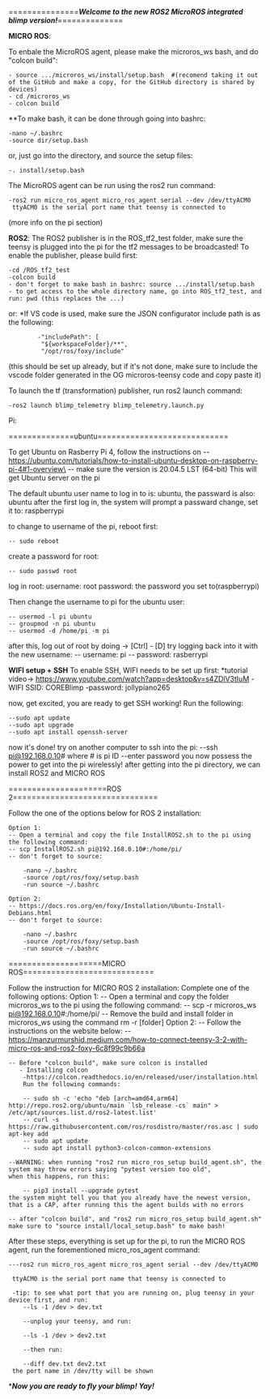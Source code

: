 ===============***Welcome to the new ROS2 MicroROS integrated blimp version!***==============



**MICRO ROS**:

To enbale the MicroROS agent, please make the microros_ws bash, and do "colcon build":

	- source .../microros_ws/install/setup.bash  #(recomend taking it out of the GitHub and make a copy, for the GitHub directory is shared by devices)
	- cd /microros_ws
	- colcon build
	
**To make bash, it can be done through going into bashrc:

	-nano ~/.bashrc
	-source dir/setup.bash
 
  or, just go into the directory, and source the setup files:
  
	-. install/setup.bash
	
The MicroROS agent can be run using the ros2 run command:

	-ros2 run micro_ros_agent micro_ros_agent serial --dev /dev/ttyACM0  
	 ttyACM0 is the serial port name that teensy is connected to

(more info on the pi section)


**ROS2**:
The ROS2 publisher is in the ROS_tf2_test folder, make sure the teensy is plugged into the pi for the tf2 messages to be broadcasted!
To enable the publisher, please build first:

	-cd /ROS_tf2_test
	-colcon build
	- don't forget to make bash in bashrc: source .../install/setup.bash
	- to get access to the whole directory name, go into ROS_tf2_test, and run: pwd (this replaces the ...)
 or:
	*If VS code is used, make sure the JSON configurator include path is as the following:
 
            -"includePath": [
             "${workspaceFolder}/**",
             "/opt/ros/foxy/include" 
(this should be set up already, but if it's not done, make sure to include the vscode folder generated in the OG microros-teensy code and copy paste it)

To launch the tf (transformation) publisher, run ros2 launch command:

	-ros2 launch blimp_telemetry blimp_telemetry.launch.py
	
	
Pi:

==============ubuntu============================

To get Ubuntu on Rasberry Pi 4, follow the instructions on
 	-- https://ubuntu.com/tutorials/how-to-install-ubuntu-desktop-on-raspberry-pi-4#1-overview\
 	-- make sure the version is 20.04.5 LST (64-bit)
This will get Ubuntu server on the pi

The default ubuntu user name to log in to is: ubuntu, the passward is also: ubuntu
after the first log in, the system will prompt a passward change, set it to: raspberrypi

to change to username of the pi, reboot first:

	-- sudo reboot
 
create a password for root:

	-- sudo passwd root
log in root:
	username: root
	password: the password you set to(raspberrypi)
 
Then change the username to pi for the ubuntu user:

	-- usermod -l pi ubuntu
	-- groupmod -n pi ubuntu
	-- usermod -d /home/pi -m pi
 
after this, log out of root by doing -> [Ctrl] - [D]
try logging back into it with the new username:
	-- username: pi
	-- password: rasberrypi
 
******WIFI setup + SSH******
To enable SSH, WIFI needs to be set up first:
	*tutorial video-> https://www.youtube.com/watch?app=desktop&v=s4ZDlV3tIuM
	-WIFI SSID: COREBlimp
	-password: jollypiano265
 
now, get excited, you are ready to get SSH working!
Run the following:

	--sudo apt update
	--sudo apt upgrade
	--sudo apt install openssh-server
	
now it's done!
try on another computer to ssh into the pi:
	--ssh pi@192.168.0.10# where # is pi ID
	--enter password
you now possess the power to get into the pi wirelessly!
after getting into the pi directory, we can install ROS2 and MICRO ROS	

=====================ROS 2===============================

Follow the one of the options below for ROS 2 installation:

	Option 1:
	-- Open a terminal and copy the file InstallROS2.sh to the pi using the following command:
	-- scp InstallROS2.sh pi@192.168.0.10#:/home/pi/
	-- don't forget to source:
 
		-nano ~/.bashrc
		-source /opt/ros/foxy/setup.bash
		-run source ~/.bashrc
	
	Option 2:
	-- https://docs.ros.org/en/foxy/Installation/Ubuntu-Install-Debians.html
	-- don't forget to source:
 
		-nano ~/.bashrc
		-source /opt/ros/foxy/setup.bash
		-run source ~/.bashrc

====================MICRO ROS============================

 Follow the instruction for MICRO ROS 2 installation:
 	Complete one of the following options:
 	Option 1:
 	-- Open a terminal and copy the folder microros_ws to the pi using the following command:
 	-- scp -r microros_ws pi@192.168.0.10#:/home/pi/
 	-- Remove the build and install folder in microros_ws using the command rm -r [folder]
 	Option 2:
 	-- Follow the instructions on the website below:
 	-- https://manzurmurshid.medium.com/how-to-connect-teensy-3-2-with-micro-ros-and-ros2-foxy-6c8f99c9b66a
 	
 	-- Before "colcon build", make sure colcon is installed
	   - Installing colcon
		-https://colcon.readthedocs.io/en/released/user/installation.html
		Run the following commands:
  
		-- sudo sh -c 'echo "deb [arch=amd64,arm64] http://repo.ros2.org/ubuntu/main `lsb_release -cs` main" > /etc/apt/sources.list.d/ros2-latest.list'
		-- curl -s https://raw.githubusercontent.com/ros/rosdistro/master/ros.asc | sudo apt-key add 
		-- sudo apt update
		-- sudo apt install python3-colcon-common-extensions
	
	--WARNING: when running "ros2 run micro_ros_setup build_agent.sh", the system may throw errors saying "pytest version too old",
	when this happens, run this:
 
		-- pip3 install --upgrade pytest
	the system might tell you that you already have the newest version, that is a CAP, after running this the agent builds with no errors
	
	-- after "colcon build", and "ros2 run micro_ros_setup build_agent.sh" make sure to "source install/local_setup.bash" to make bash!
	
 After these steps, everything is set up for the pi, to run the MICRO ROS agent, run the forementioned micro_ros_agent command:
 
 	---ros2 run micro_ros_agent micro_ros_agent serial --dev /dev/ttyACM0 
  
	 ttyACM0 is the serial port name that teensy is connected to
	 
	 -tip: to see what port that you are running on, plug teensy in your device first, and run:
	 	--ls -1 /dev > dev.txt
   
	 	--unplug your teensy, and run:
   
	 	--ls -1 /dev > dev2.txt
   
	 	--then run:
   
	 	--diff dev.txt dev2.txt
	 the port name in /dev/tty will be shown
	 
****Now you are ready to fly your blimp! Yay!***
	

  
  
  
  
  
  
  



